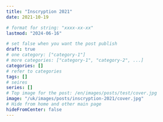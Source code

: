 ```yaml
---
title: "Inscryption 2021"
date: 2021-10-19

# format for string: "xxxx-xx-xx"
lastmod: "2024-06-16"

# set false when you want the post publish
draft: true
# one category: ["category-1"]
# more categories: ["category-1", "category-2", ...]
categories: []
# refer to categories
tags: []
# seires
series: []
# Top image for the post: /en/images/posts/test/cover.jpg
image: "/uk/images/posts/inscryption-2021/cover.jpg"
# Hide from home and other main page
hideFromCenter: false
---
```


<!--more-->